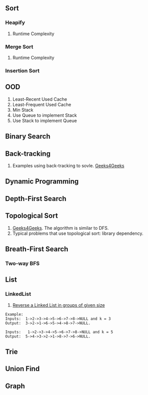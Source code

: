 ## Sort 
### Heapify
1. Runtime Complexity

### Merge Sort
1. Runtime Complexity

### Insertion Sort



## OOD
1. Least-Recent Used Cache
2. Least-Frequent Used Cache
3. Min Stack
4. Use Queue to implement Stack
5. Use Stack to implement Queue

## Binary Search 

## Back-tracking
1. Examples using back-tracking to sovle. [Geeks4Geeks](http://www.geeksforgeeks.org/category/algorithm/backtracking/)

## Dynamic Programming

## Depth-First Search

## Topological Sort 
1. [Geeks4Geeks](http://www.geeksforgeeks.org/topological-sorting/). The algorithm is similar to DFS.  
2. Typical problems that use topological sort: library dependency. 

## Breath-First Search
### Two-way BFS 


## List
### LinkedList
1. [Reverse a Linked List in groups of given size](http://www.geeksforgeeks.org/reverse-a-list-in-groups-of-given-size/)  
```
Example:
Inputs:  1->2->3->4->5->6->7->8->NULL and k = 3 
Output:  3->2->1->6->5->4->8->7->NULL. 

Inputs:   1->2->3->4->5->6->7->8->NULL and k = 5
Output:  5->4->3->2->1->8->7->6->NULL. 
```

## Trie

## Union Find

## Graph






